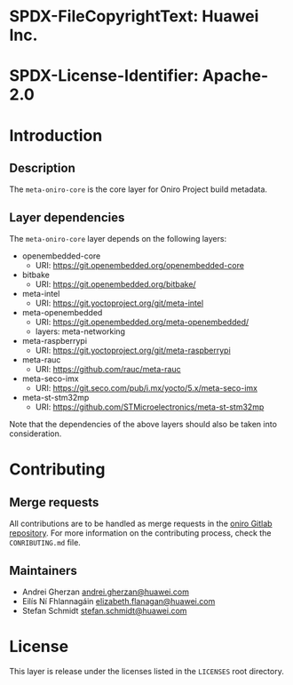 # SPDX-FileCopyrightText: Huawei Inc.
#
# SPDX-License-Identifier: Apache-2.0

# Introduction

## Description

The `meta-oniro-core` is the core layer for Oniro Project build metadata.

## Layer dependencies

The `meta-oniro-core` layer depends on the following layers:

* openembedded-core
  * URI: https://git.openembedded.org/openembedded-core
* bitbake
  * URI: https://git.openembedded.org/bitbake/
* meta-intel
  * URI: https://git.yoctoproject.org/git/meta-intel
* meta-openembedded
  * URI: https://git.openembedded.org/meta-openembedded/
  * layers: meta-networking
* meta-raspberrypi
  * URI: https://git.yoctoproject.org/git/meta-raspberrypi
* meta-rauc
  * URI: https://github.com/rauc/meta-rauc
* meta-seco-imx
  * URI: https://git.seco.com/pub/i.mx/yocto/5.x/meta-seco-imx
* meta-st-stm32mp
  * URI: https://github.com/STMicroelectronics/meta-st-stm32mp

Note that the dependencies of the above layers should also be taken into
consideration.

# Contributing

## Merge requests

All contributions are to be handled as merge requests in the
[oniro Gitlab repository](https://booting.oniroproject.org/distro/oniro). For
more information on the contributing process, check the `CONRIBUTING.md` file.

## Maintainers

* Andrei Gherzan <andrei.gherzan@huawei.com>
* Eilís Ní Fhlannagáin <elizabeth.flanagan@huawei.com>
* Stefan Schmidt <stefan.schmidt@huawei.com>

# License

This layer is release under the licenses listed in the `LICENSES` root directory.
